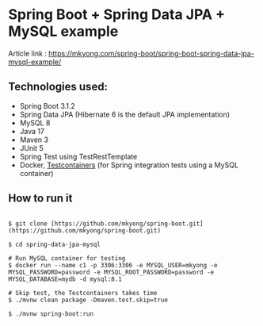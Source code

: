 # Spring Boot + Spring Data JPA + MySQL example

Article link : https://mkyong.com/spring-boot/spring-boot-spring-data-jpa-mysql-example/

## Technologies used:
* Spring Boot 3.1.2
* Spring Data JPA (Hibernate 6 is the default JPA implementation)
* MySQL 8
* Java 17
* Maven 3
* JUnit 5
* Spring Test using TestRestTemplate
* Docker, [Testcontainers](https://testcontainers.com/) (for Spring integration tests using a MySQL container)

## How to run it
```

$ git clone [https://github.com/mkyong/spring-boot.git](https://github.com/mkyong/spring-boot.git)

$ cd spring-data-jpa-mysql

# Run MySQL container for testing
$ docker run --name c1 -p 3306:3306 -e MYSQL_USER=mkyong -e MYSQL_PASSWORD=password -e MYSQL_ROOT_PASSWORD=password -e MYSQL_DATABASE=mydb -d mysql:8.1

# Skip test, the Testcontainers takes time
$ ./mvnw clean package -Dmaven.test.skip=true

$ ./mvnw spring-boot:run

```


